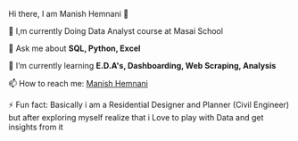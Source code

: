 
<h align ='center'>Hi there, I am Manish Hemnani 👋</h>


🌱 I,m currently Doing Data Analyst course at Masai School 

💬 Ask me about <strong>SQL, Python, Excel</strong>

🤔 I’m currently learning <strong> E.D.A's, Dashboarding, Web Scraping, Analysis</strong>

📫 How to reach me: <a href="https://www.linkedin.com/in/manish-hemnani-280953179/" target="_blank" > Manish Hemnani </a>

⚡ Fun fact: Basically i am a Residential Designer and Planner (Civil Engineer) but after exploring myself realize that 
i Love to play with Data and get insights from it

